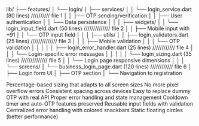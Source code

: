 lib/
├── features/
│   └── login/
│       ├── services/
│       │   └── login_service.dart (80 lines)  ////////// file 1
│       │       ├── OTP sending/verification
│       │       ├── User authentication
│       │       └── Data persistence
│       │
│       ├── widgets/
│       │   └── login_input_field.dart (50 lines)   ////////////// file 2
│       │       ├── Mobile input with +91
│       │       └── OTP input field
│       │
│       ├── utils/
│       │   ├── login_validators.dart (25 lines)   //////////////  file 3
│       │   │   ├── Mobile validation
│       │   │   └── OTP validation
│       │   │
│       │   ├── login_error_handler.dart (25 lines)  //////////// file 4
│       │   │   └── Login-specific error messages
│       │   │
│       │   └── login_sizing.dart (35 lines)  ////////////// file 5
│       │       └── Login page responsive dimensions
│       │
│       └── screens/
│           └── business_login_page.dart (120 lines)  //////////// file 6
│               ├── Login form UI
│               ├── OTP section
│               └── Navigation to registration



Percentage-based sizing that adapts to all screen sizes
No more pixel overflow errors
Consistent spacing across devices
Easy to replace dummy OTP with real API
Proper error handling and state management
Cooldown timer and auto-OTP features preserved
Reusable input fields with validation
Centralized error handling with colored snackbars
Static floating circles (better performance)
